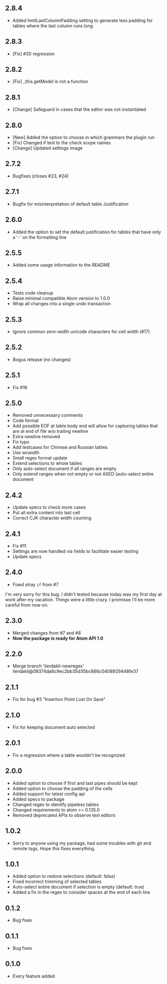 ## 2.8.4
* Added limitLastColumnPadding setting to generate less padding for tables where the last column runs long

## 2.8.3
* [Fix] #30 regression

## 2.8.2
* [Fix] _this.getModel is not a function

## 2.8.1
* [Change] Safeguard in cases that the editor was not instantiated

## 2.8.0
* [New] Added the option to choose in which grammars the plugin run
* [Fix] Changed if test to the check scope names
* [Change] Updated settings image

## 2.7.2
* Bugfixes (closes #23, #24)

## 2.7.1
* Bugfix for misinterpretation of default table Justification

## 2.6.0
* Added the option to set the default justification for tables that have only a \'-\' on the formatting line

## 2.5.5
* Added some usage information to the README

## 2.5.4
* Tests code cleanup
* Raise minimal compatible Atom version to 1.0.0
* Wrap all changes into a single undo transaction

## 2.5.3
* Ignore common zero-width unicode characters for cell width (#17)

## 2.5.2
* Bogus release (no changes)

## 2.5.1
* Fix #16

## 2.5.0

* Removed unnecessary comments
* Code format
* Add possible EOF at table body end will allow for capturing tables that are at end of file w/o trailing newline
* Extra newline removed
* Fix typo
* Add testcases for Chinese and Russian tables
* Use wcwidth
* Small regex format update
* Extend selections to whole tables
* Only auto-select document if all ranges are empty
* Only extend ranges when not empty or not ASED (auto-select entire document


## 2.4.2
* Update specs to check more cases
* Put all extra content into last cell
* Correct CJK character width counting


## 2.4.1

* Fix #11
* Settings are now handled via fields to facilitate easier testing
* Update specs


## 2.4.0

* Fixed stray `if` from #7

I'm very sorry for this bug. I didn't tested because today was my first day at work after my vacation. Things were a little crazy. I promisse I'll be more careful from now on.


## 2.3.0

* Merged changes from #7 and #8
* **Now the package is ready for Atom API 1.0**


## 2.2.0

* Merge branch 'lierdakil-newregex' lierdakil@08374da6c9ec2bb35d35bc666c0408929448fe37


## 2.1.1

* Fix for bug #3 "Insertion Point Lost On Save"


## 2.1.0

* Fix for keeping document auto selected


## 2.0.1

* Fix a regression where a table wouldn't be recognized


## 2.0.0

* Added option to choose if first and last pipes should be kept
* Added option to choose the padding of the cells
* Added support for latest config api
* Added specs to package
* Changed regex to identify pipeless tables
* Changed requirements to atom >= 0.135.0
* Removed deprecated APIs to observe text editors


## 1.0.2

* Sorry to anyone using my package, had some troubles with git and remote tags. Hope this fixes everything.


## 1.0.1

* Added option to restore selections (default: false)
* Fixed incorrect trimming of selected tables
* Auto-select entire document if selection is empty (default: true)
* Added a fix in the regex to consider spaces at the end of each line


## 0.1.2

* Bug fixes


## 0.1.1

* Bug fixes


## 0.1.0

* Every feature added
